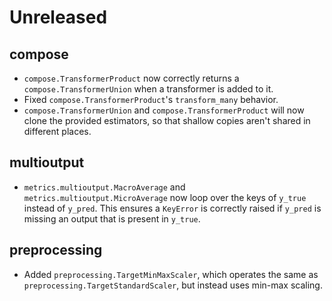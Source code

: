 # Unreleased

## compose

- `compose.TransformerProduct` now correctly returns a `compose.TransformerUnion` when a transformer is added to it.
- Fixed `compose.TransformerProduct`'s `transform_many` behavior.
- `compose.TransformerUnion` and `compose.TransformerProduct` will now clone the provided estimators, so that shallow copies aren't shared in different places.

## multioutput

- `metrics.multioutput.MacroAverage` and `metrics.multioutput.MicroAverage` now loop over the keys of `y_true` instead of `y_pred`. This ensures a `KeyError` is correctly raised if `y_pred` is missing an output that is present in `y_true`.

## preprocessing

- Added `preprocessing.TargetMinMaxScaler`, which operates the same as `preprocessing.TargetStandardScaler`, but instead uses min-max scaling.
